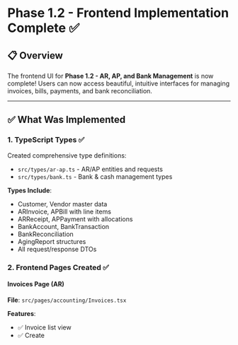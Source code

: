 # Phase 1.2 - Frontend Implementation Complete ✅

## 📋 Overview

The frontend UI for **Phase 1.2 - AR, AP, and Bank Management** is now complete! Users can now access beautiful, intuitive interfaces for managing invoices, bills, payments, and bank reconciliation.

---

## ✅ What Was Implemented

### 1. **TypeScript Types** ✅

Created comprehensive type definitions:
- `src/types/ar-ap.ts` - AR/AP entities and requests
- `src/types/bank.ts` - Bank & cash management types

**Types Include**:
- Customer, Vendor master data
- ARInvoice, APBill with line items
- ARReceipt, APPayment with allocations
- BankAccount, BankTransaction
- BankReconciliation
- AgingReport structures
- All request/response DTOs

### 2. **Frontend Pages Created** ✅

#### **Invoices Page** (AR)
**File**: `src/pages/accounting/Invoices.tsx`

**Features**:
- ✅ Invoice list view
- ✅ Create










